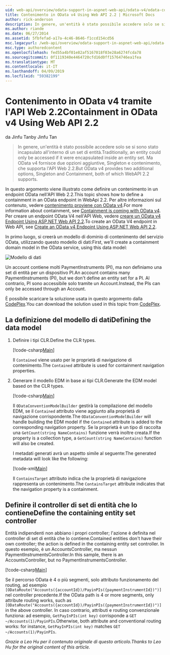 ```yaml
---
uid: web-api/overview/odata-support-in-aspnet-web-api/odata-v4/odata-containment-in-web-api-22
title: Contenimento in OData v4 Using Web API 2.2 | Microsoft Docs
author: rick-anderson
description: In genere, un'entità è stato possibile accedere solo se si sono stato incapsulato all'interno di un set di entità. Ma OData v4 fornisce due opzioni aggiuntive, Singleton e Con...
ms.author: riande
ms.date: 06/27/2014
ms.assetid: 5fbfefad-a17a-4c46-8646-f1ccd154cd56
msc.legacyurl: /web-api/overview/odata-support-in-aspnet-web-api/odata-v4/odata-containment-in-web-api-22
msc.type: authoredcontent
ms.openlocfilehash: fed55a4bf01e82af5167018f03e28a6274fcda78
ms.sourcegitcommit: 0f1119340e4464720cfd16d0ff15764746ea1fea
ms.translationtype: MT
ms.contentlocale: it-IT
ms.lasthandoff: 04/09/2019
ms.locfileid: "59382199"
---
```

# <a name="containment-in-odata-v4-using-web-api-22"></a><span data-ttu-id="65981-104">Contenimento in OData v4 tramite l'API Web 2.2</span><span class="sxs-lookup"><span data-stu-id="65981-104">Containment in OData v4 Using Web API 2.2</span></span>

<span data-ttu-id="65981-105">da Jinfu Tan</span><span class="sxs-lookup"><span data-stu-id="65981-105">by Jinfu Tan</span></span>

> <span data-ttu-id="65981-106">In genere, un'entità è stato possibile accedere solo se si sono stato incapsulato all'interno di un set di entità.</span><span class="sxs-lookup"><span data-stu-id="65981-106">Traditionally, an entity could only be accessed if it were encapsulated inside an entity set.</span></span> <span data-ttu-id="65981-107">Ma OData v4 fornisce due opzioni aggiuntive, Singleton e contenimento, che supporta l'API Web 2.2.</span><span class="sxs-lookup"><span data-stu-id="65981-107">But OData v4 provides two additional options, Singleton and Containment, both of which WebAPI 2.2 supports.</span></span>


<span data-ttu-id="65981-108">In questo argomento viene illustrato come definire un contenimento in un endpoint OData nell'API Web 2.2.</span><span class="sxs-lookup"><span data-stu-id="65981-108">This topic shows how to define a containment in an OData endpoint in WebApi 2.2.</span></span> <span data-ttu-id="65981-109">Per altre informazioni sul contenuto, vedere [contenimento proviene con OData v4](https://blogs.msdn.com/b/odatateam/archive/2014/03/13/containment-is-coming-with-odata-v4.aspx).</span><span class="sxs-lookup"><span data-stu-id="65981-109">For more information about containment, see [Containment is coming with OData v4](https://blogs.msdn.com/b/odatateam/archive/2014/03/13/containment-is-coming-with-odata-v4.aspx).</span></span> <span data-ttu-id="65981-110">Per creare un endpoint OData V4 nell'API Web, vedere [creare un OData v4 Endpoint Using ASP.NET Web API 2.2](create-an-odata-v4-endpoint.md).</span><span class="sxs-lookup"><span data-stu-id="65981-110">To create an OData V4 endpoint in Web API, see [Create an OData v4 Endpoint Using ASP.NET Web API 2.2](create-an-odata-v4-endpoint.md).</span></span>

<span data-ttu-id="65981-111">In primo luogo, si creerà un modello di dominio di contenimento del servizio OData, utilizzando questo modello di dati:</span><span class="sxs-lookup"><span data-stu-id="65981-111">First, we'll create a containment domain model in the OData service, using this data model:</span></span>

![Modello di dati](odata-containment-in-web-api-22/_static/image1.png)

<span data-ttu-id="65981-113">Un account contiene molti PaymentInstruments (PI), ma non definiamo una set di entità per un dispositivo PI.</span><span class="sxs-lookup"><span data-stu-id="65981-113">An account contains many PaymentInstruments (PI), but we don't define an entity set for a PI.</span></span> <span data-ttu-id="65981-114">Al contrario, PI sono accessibile solo tramite un Account.</span><span class="sxs-lookup"><span data-stu-id="65981-114">Instead, the PIs can only be accessed through an Account.</span></span>

<span data-ttu-id="65981-115">È possibile scaricare la soluzione usata in questo argomento dalla [CodePlex](https://aspnet.codeplex.com/SourceControl/latest#Samples/WebApi/OData/v4/ODataContainmentSample/).</span><span class="sxs-lookup"><span data-stu-id="65981-115">You can download the solution used in this topic from [CodePlex](https://aspnet.codeplex.com/SourceControl/latest#Samples/WebApi/OData/v4/ODataContainmentSample/).</span></span>

## <a name="defining-the-data-model"></a><span data-ttu-id="65981-116">La definizione del modello di dati</span><span class="sxs-lookup"><span data-stu-id="65981-116">Defining the data model</span></span>

1. <span data-ttu-id="65981-117">Definire i tipi CLR.</span><span class="sxs-lookup"><span data-stu-id="65981-117">Define the CLR types.</span></span>

    [!code-csharp[Main](odata-containment-in-web-api-22/samples/sample1.cs)]

    <span data-ttu-id="65981-118">Il `Contained` viene usato per le proprietà di navigazione di contenimento.</span><span class="sxs-lookup"><span data-stu-id="65981-118">The `Contained` attribute is used for containment navigation properties.</span></span>
2. <span data-ttu-id="65981-119">Generare il modello EDM in base ai tipi CLR.</span><span class="sxs-lookup"><span data-stu-id="65981-119">Generate the EDM model based on the CLR types.</span></span>

    [!code-csharp[Main](odata-containment-in-web-api-22/samples/sample2.cs)]

    <span data-ttu-id="65981-120">Il `ODataConventionModelBuilder` gestirà la compilazione del modello EDM, se il `Contained` attributo viene aggiunto alla proprietà di navigazione corrispondente.</span><span class="sxs-lookup"><span data-stu-id="65981-120">The `ODataConventionModelBuilder` will handle building the EDM model if the `Contained` attribute is added to the corresponding navigation property.</span></span> <span data-ttu-id="65981-121">Se la proprietà è un tipo di raccolta una `GetCount(string NameContains)` funzione verrà inoltre creata.</span><span class="sxs-lookup"><span data-stu-id="65981-121">If the property is a collection type, a `GetCount(string NameContains)` function will also be created.</span></span>

    <span data-ttu-id="65981-122">I metadati generati avrà un aspetto simile al seguente:</span><span class="sxs-lookup"><span data-stu-id="65981-122">The generated metadata will look like the following:</span></span>

    [!code-xml[Main](odata-containment-in-web-api-22/samples/sample3.xml?highlight=10)]

    <span data-ttu-id="65981-123">Il `ContainsTarget` attributo indica che la proprietà di navigazione rappresenta un contenimento.</span><span class="sxs-lookup"><span data-stu-id="65981-123">The `ContainsTarget` attribute indicates that the navigation property is a containment.</span></span>

## <a name="define-the-containing-entity-set-controller"></a><span data-ttu-id="65981-124">Definire il controller di set di entità che lo contiene</span><span class="sxs-lookup"><span data-stu-id="65981-124">Define the containing entity set controller</span></span>

<span data-ttu-id="65981-125">Entità indipendenti non abbiano i propri controller; l'azione è definita nel controller di set di entità che lo contiene.</span><span class="sxs-lookup"><span data-stu-id="65981-125">Contained entities don't have their own controller; the action is defined in the containing entity set controller.</span></span> <span data-ttu-id="65981-126">In questo esempio, è un AccountsController, ma nessun PaymentInstrumentsController.</span><span class="sxs-lookup"><span data-stu-id="65981-126">In this sample, there is an AccountsController, but no PaymentInstrumentsController.</span></span>

[!code-csharp[Main](odata-containment-in-web-api-22/samples/sample4.cs)]

<span data-ttu-id="65981-127">Se il percorso OData è 4 o più segmenti, solo attributo funzionamento del routing, ad esempio `[ODataRoute("Accounts({accountId})/PayinPIs({paymentInstrumentId})")]` nel controller precedente.</span><span class="sxs-lookup"><span data-stu-id="65981-127">If the OData path is 4 or more segments, only attribute routing works, such as `[ODataRoute("Accounts({accountId})/PayinPIs({paymentInstrumentId})")]` in the above controller.</span></span> <span data-ttu-id="65981-128">In caso contrario, attributi e routing convenzionale funziona: ad esempio, `GetPayInPIs(int key)` corrisponde a `GET ~/Accounts(1)/PayinPIs`.</span><span class="sxs-lookup"><span data-stu-id="65981-128">Otherwise, both attribute and conventional routing works: for instance, `GetPayInPIs(int key)` matches `GET ~/Accounts(1)/PayinPIs`.</span></span>

*<span data-ttu-id="65981-129">Grazie a Leo Hu per il contenuto originale di questo articolo.</span><span class="sxs-lookup"><span data-stu-id="65981-129">Thanks to Leo Hu for the original content of this article.</span></span>*
